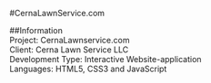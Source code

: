 
#CernaLawnService.com

##Information  
Project: CernaLawnservice.com  
Client: Cerna Lawn Service LLC  
Development Type: Interactive Website-application  
Languages: HTML5, CSS3 and JavaScript  

